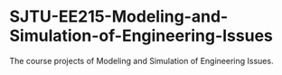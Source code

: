 # SJTU-EE215-Modeling-and-Simulation-of-Engineering-Issues
The course projects of Modeling and Simulation of Engineering Issues.
